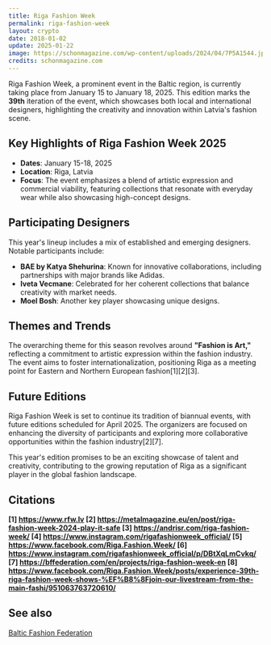 ```yaml
---
title: Riga Fashion Week
permalink: riga-fashion-week
layout: crypto
date: 2018-01-02
update: 2025-01-22
image: https://schonmagazine.com/wp-content/uploads/2024/04/7P5A1544.jpg
credits: schonmagazine.com
---
```


Riga Fashion Week, a prominent event in the Baltic region, is currently taking place from January 15 to January 18, 2025. This edition marks the **39th** iteration of the event, which showcases both local and international designers, highlighting the creativity and innovation within Latvia's fashion scene.

## Key Highlights of Riga Fashion Week 2025

- **Dates**: January 15-18, 2025
- **Location**: Riga, Latvia
- **Focus**: The event emphasizes a blend of artistic expression and commercial viability, featuring collections that resonate with everyday wear while also showcasing high-concept designs.

## Participating Designers

This year's lineup includes a mix of established and emerging designers. Notable participants include:

- **BAE by Katya Shehurina**: Known for innovative collaborations, including partnerships with major brands like Adidas.
- **Iveta Vecmane**: Celebrated for her coherent collections that balance creativity with market needs.
- **Moel Bosh**: Another key player showcasing unique designs.

## Themes and Trends

The overarching theme for this season revolves around **"Fashion is Art,"** reflecting a commitment to artistic expression within the fashion industry. The event aims to foster internationalization, positioning Riga as a meeting point for Eastern and Northern European fashion[1][2][3].

## Future Editions

Riga Fashion Week is set to continue its tradition of biannual events, with future editions scheduled for April 2025. The organizers are focused on enhancing the diversity of participants and exploring more collaborative opportunities within the fashion industry[2][7].

This year's edition promises to be an exciting showcase of talent and creativity, contributing to the growing reputation of Riga as a significant player in the global fashion landscape.

## Citations

**[1] https://www.rfw.lv
[2] https://metalmagazine.eu/en/post/riga-fashion-week-2024-play-it-safe
[3] https://andrisr.com/riga-fashion-week/
[4] https://www.instagram.com/rigafashionweek_official/
[5] https://www.facebook.com/Riga.Fashion.Week/
[6] https://www.instagram.com/rigafashionweek_official/p/DBtXqLmCvkq/
[7] https://bffederation.com/en/projects/riga-fashion-week-en
[8] https://www.facebook.com/Riga.Fashion.Week/posts/experience-39th-riga-fashion-week-shows-%EF%B8%8Fjoin-our-livestream-from-the-main-fashi/951063763720610/**

## See also

[Baltic Fashion Federation](baltic-fashion-federation-the)
